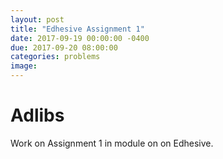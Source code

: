 ```yaml
---
layout: post
title: "Edhesive Assignment 1"
date: 2017-09-19 00:00:00 -0400
due: 2017-09-20 08:00:00
categories: problems
image:
---
```


# Adlibs

Work on Assignment 1 in module on on Edhesive.

